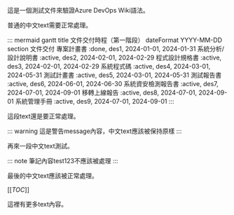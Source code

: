 這是一個測試文件來驗證Azure DevOps Wiki語法。

普通的中文text需要正常處理。

::: mermaid
gantt
    title 文件交付時程（第一階段）
    dateFormat  YYYY-MM-DD
    section 文件交付
    專案計畫書           :done,  des1, 2024-01-01, 2024-01-31
    系統分析/設計說明書   :active, des2, 2024-02-01, 2024-02-29
    程式設計規格書       :active, des3, 2024-02-01, 2024-02-29
    系統程式碼           :active, des4, 2024-03-01, 2024-05-31
    測試計畫書           :active, des5, 2024-03-01, 2024-05-31
    測試報告書           :active, des6, 2024-06-01, 2024-06-30
    系統資安檢測報告書   :active, des7, 2024-07-01, 2024-09-01
    移轉上線報告         :active, des8, 2024-07-01, 2024-09-01
    系統管理手冊         :active, des9, 2024-07-01, 2024-09-01
:::

這段text還是要正常處理。

::: warning
這是警告message內容，中文text應該被保持原樣
:::

再來一段中文text測試。

::: note
筆記內容test123不應該被處理
:::

最後的中文text應該被正常處理。

[[_TOC_]]

這裡有更多text內容。